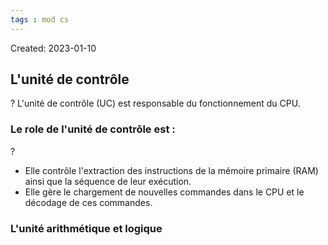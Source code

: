 ```yaml
---
tags : mod cs
---
```

Created: 2023-01-10

## L'unité de contrôle 

?
L'unité de contrôle (UC) est responsable du fonctionnement du CPU.

### Le role de l'unité de contrôle est :

?
- Elle contrôle l'extraction des instructions de la mémoire primaire (RAM)
ainsi que la séquence de leur exécution. 
- Elle gère le chargement de nouvelles commandes dans le CPU et le
décodage de ces commandes.

### L'unité arithmétique et logique
